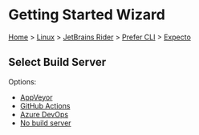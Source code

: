 <!--
GENERATED FILE - DO NOT EDIT
This file was generated by [MarkdownSnippets](https://github.com/SimonCropp/MarkdownSnippets).
Source File: /docs/mdsource/wiz/Linux_Rider_Cli_Expecto.source.md
To change this file edit the source file and then run MarkdownSnippets.
-->

# Getting Started Wizard

[Home](/docs/wiz/readme.md) > [Linux](Linux.md) > [JetBrains Rider](Linux_Rider.md) > [Prefer CLI](Linux_Rider_Cli.md) > [Expecto](Linux_Rider_Cli_Expecto.md)

## Select Build Server

Options:
 * [AppVeyor](Linux_Rider_Cli_Expecto_AppVeyor.md)
 * [GitHub Actions](Linux_Rider_Cli_Expecto_GitHubActions.md)
 * [Azure DevOps](Linux_Rider_Cli_Expecto_AzureDevOps.md)
 * [No build server](Linux_Rider_Cli_Expecto_None.md)
